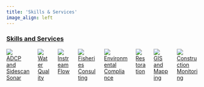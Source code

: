 ```yaml
---
title: 'Skills & Services'
image_align: left
---
```



### [Skills and Services](/skills-and-services)

<div class="container">
  <div class="columns">
    <div class="column col-3 col-sm-6">
    <a href="/skills-and-services#adcp">
      <div class="card service-card">
        <div class="card-image">
            <img src="../../assets/Icons-01.png" class="img-responsive img-fit-cover">
        </div>
        <div class="card-header">
        <div class="card-title h5 text-dark">ADCP and Sidescan Sonar</div>
        </div>
      </div>
    </a>
    </div>
    <div class="column col-3 col-sm-6">
    <a href="//skills-and-services#water-quality">
      <div class="card service-card">
        <div class="card-image">
            <img src="../../assets/Icons-02.png" class="img-responsive">
        </div>
        <div class="card-header">
        <div class="card-title h5 text-dark">Water Quality</div>
        </div>
      </div>
    </a>
    </div>
    <div class="column col-3 col-sm-6">
    <a href="/skills-and-services#streamflow">
      <div class="card service-card">
        <div class="card-image">
            <img src="../../assets/Icons-03.png" class="img-responsive">
        </div>
        <div class="card-header">
        <div class="card-title h5 text-dark">Instream Flow</div>
        </div>
      </div>
    </a>
    </div>
    <div class="column col-3 col-sm-6">
    <a href="/skills-and-services#fisheries">
      <div class="card service-card">
        <div class="card-image">
            <img src="../../assets/Icons-04.png" class="img-responsive">
        </div>
        <div class="card-header">
        <div class="card-title h5 text-dark">Fisheries Consulting</div>
        </div>
      </div>
    </a>
    </div>
    <div class="column col-3 col-sm-6">
    <a href="/skills-and-services#enviro-compliance">
      <div class="card service-card">
        <div class="card-image">
            <img src="../../assets/Icons-05.png" class="img-responsive">
        </div>
        <div class="card-header">
        <div class="card-title h5 text-dark">Environmental Compliance</div>
        </div>
      </div>
    </a>
    </div>
    <div class="column col-3 col-sm-6">
    <a href="/skills-and-services#restoration">
      <div class="card service-card">
        <div class="card-image">
            <img src="../../assets/Icons-08.png" class="img-responsive">
        </div>
        <div class="card-header">
        <div class="card-title h5 text-dark">Restoration</div>
        </div>
      </div>
    </a>
    </div>
    <div class="column col-3 col-sm-6">
    <a href="/skills-and-services#gis">
      <div class="card service-card">
        <div class="card-image">
            <img src="../../assets/Icons-07.png" class="img-responsive">
        </div>
        <div class="card-header">
        <div class="card-title h5 text-dark">GIS and Mapping</div>
        </div>
      </div>
    </a>
    </div>
    <div class="column col-3 col-sm-6">
    <a href="/skills-and-services#monitoring">
      <div class="card service-card">
        <div class="card-image">
            <img src="../../assets/Icons-09.png" class="img-responsive">
        </div>
        <div class="card-header">
        <div class="card-title h5 text-dark">Construction Monitoring</div>
        </div>
      </div>
    </a>
    </div>
  </div>
</div>